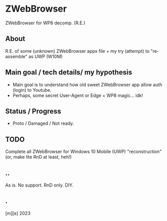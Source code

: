 # ZWebBrowser

ZWebBrowser for WP8 decomp. (R.E.)

## About
R.E. of some (unknown) ZWebBrowser appx file + my try (attempt) to "re-assemble" as UWP (W10M) 

## Main goal / tech details/ my hypothesis
- Main goal is to understand how old sweet ZWebBrowser app allow auth (login) to Youtube. 
- Perhaps, some secret User-Agent or Edge + WP8 magic... idk!

## Status / Progress
- Proto / Damaged / Not ready.

## TODO
Complete all ZWebBrowser for Windows 10 Mobile (UWP) "reconstruction" (or, make lite RnD at least, heh!)

## ..
As is. No support. RnD only. DIY.

## .
[m][e] 2023


